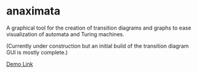 # anaximata
A graphical tool for the creation of transition diagrams and graphs to ease visualization of automata and Turing machines.

(Currently under construction but an initial build of the transition diagram GUI is mostly complete.)

[Demo Link](https://www.aidantevans.com/anaximata.html)
